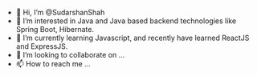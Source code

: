 - 👋 Hi, I’m @SudarshanShah
- 👀 I’m interested in Java and Java based backend technologies like Spring Boot, Hibernate.
- 🌱 I’m currently learning Javascript, and recently have learned ReactJS and ExpressJS.
- 💞️ I’m looking to collaborate on ...
- 📫 How to reach me ...
